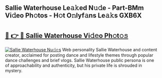 ## Sallie Waterhouse Le𝚊𝚔ed N𝚞𝚍e - Part-BMm Vi𝚍eo Ph𝚘tos - H𝚘t O𝚗lyf𝚊ns Le𝚊𝚔s GXB6X

# <h2><a href="http://hf00ut.feru.top/?c=Sallie+Waterhouse">🔗 👉 🔴 Sallie Waterhouse Vi𝚍𝚎o Ph𝚘t𝚘𝚜</a></h2>

[![Sallie Waterhouse Nu𝚍𝚎s](https://i.imgur.com/0TWrTi3.gif)](http://hf00ut.feru.top/?c=Sallie+Waterhouse)
Web personality Sallie Waterhouse and content creator, acclaimed for posting dance and lifestyle themes through popular dance challenges and brief vlogs. Sallie Waterhouse public persona is one of approachability and authenticity, but his private life is shrouded in mystery. 
